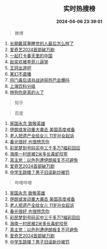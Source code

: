 <div align="center"><h2>实时热搜榜</h2><h4>2024-04-06 23:39:01</h4></div>

> 微博  

1. [长期戴耳塞睡觉的人最后怎么样了](https://s.weibo.com/weibo?q=%23%E9%95%BF%E6%9C%9F%E6%88%B4%E8%80%B3%E5%A1%9E%E7%9D%A1%E8%A7%89%E7%9A%84%E4%BA%BA%E6%9C%80%E5%90%8E%E6%80%8E%E4%B9%88%E6%A0%B7%E4%BA%86%23&t=31&band_rank=1&Refer=top)<br />
2. [爱奇艺2024首部破万剧](https://s.weibo.com/weibo?q=%23%E7%88%B1%E5%A5%87%E8%89%BA2024%E9%A6%96%E9%83%A8%E7%A0%B4%E4%B8%87%E5%89%A7%23&t=31&band_rank=2&Refer=top)<br />
3. [一起打卡春天里的中国](https://s.weibo.com/weibo?q=%23%E4%B8%80%E8%B5%B7%E6%89%93%E5%8D%A1%E6%98%A5%E5%A4%A9%E9%87%8C%E7%9A%84%E4%B8%AD%E5%9B%BD%23&t=31&band_rank=3&Refer=top)<br />
4. [赵奕欢被李菲儿逼哭](https://s.weibo.com/weibo?q=%23%E8%B5%B5%E5%A5%95%E6%AC%A2%E8%A2%AB%E6%9D%8E%E8%8F%B2%E5%84%BF%E9%80%BC%E5%93%AD%23&t=31&band_rank=4&Refer=top)<br />
5. [王珂出道吧](https://s.weibo.com/weibo?q=%E7%8E%8B%E7%8F%82%E5%87%BA%E9%81%93%E5%90%A7&t=31&band_rank=5&Refer=top)<br />
6. [某幻不直播](https://s.weibo.com/weibo?q=%E6%9F%90%E5%B9%BB%E4%B8%8D%E7%9B%B4%E6%92%AD&t=31&band_rank=6&Refer=top)<br />
7. [将门毒后请肖战迪丽热巴会爆吗](https://s.weibo.com/weibo?q=%23%E5%B0%86%E9%97%A8%E6%AF%92%E5%90%8E%E8%AF%B7%E8%82%96%E6%88%98%E8%BF%AA%E4%B8%BD%E7%83%AD%E5%B7%B4%E4%BC%9A%E7%88%86%E5%90%97%23&t=31&band_rank=7&Refer=top)<br />
8. [上海饮料分级](https://s.weibo.com/weibo?q=%E4%B8%8A%E6%B5%B7%E9%A5%AE%E6%96%99%E5%88%86%E7%BA%A7&t=31&band_rank=8&Refer=top)<br />
9. [林狗你是真的火了](https://s.weibo.com/weibo?q=%23%E6%9E%97%E7%8B%97%E4%BD%A0%E6%98%AF%E7%9C%9F%E7%9A%84%E7%81%AB%E4%BA%86%23&t=31&band_rank=9&Refer=top)<br />

> 知乎  


> 百度  

1. [家国永念 致敬英雄](https://www.baidu.com/s?wd=%E5%AE%B6%E5%9B%BD%E6%B0%B8%E5%BF%B5+%E8%87%B4%E6%95%AC%E8%8B%B1%E9%9B%84&sa=fyb_news&rsv_dl=fyb_news)<br />
2. [伊朗或发动重大袭击 美国高度戒备](https://www.baidu.com/s?wd=%E4%BC%8A%E6%9C%97%E6%88%96%E5%8F%91%E5%8A%A8%E9%87%8D%E5%A4%A7%E8%A2%AD%E5%87%BB+%E7%BE%8E%E5%9B%BD%E9%AB%98%E5%BA%A6%E6%88%92%E5%A4%87&sa=fyb_news&rsv_dl=fyb_news)<br />
3. [老人把遗产全给女儿 11岁孙女起诉](https://www.baidu.com/s?wd=%E8%80%81%E4%BA%BA%E6%8A%8A%E9%81%97%E4%BA%A7%E5%85%A8%E7%BB%99%E5%A5%B3%E5%84%BF+11%E5%B2%81%E5%AD%99%E5%A5%B3%E8%B5%B7%E8%AF%89&sa=fyb_news&rsv_dl=fyb_news)<br />
4. [春光很好 也很想念你](https://www.baidu.com/s?wd=%E6%98%A5%E5%85%89%E5%BE%88%E5%A5%BD+%E4%B9%9F%E5%BE%88%E6%83%B3%E5%BF%B5%E4%BD%A0&sa=fyb_news&rsv_dl=fyb_news)<br />
5. [彩民梦到号码买中三千多万?福彩回应](https://www.baidu.com/s?wd=%E5%BD%A9%E6%B0%91%E6%A2%A6%E5%88%B0%E5%8F%B7%E7%A0%81%E4%B9%B0%E4%B8%AD%E4%B8%89%E5%8D%83%E5%A4%9A%E4%B8%87%3F%E7%A6%8F%E5%BD%A9%E5%9B%9E%E5%BA%94&sa=fyb_news&rsv_dl=fyb_news)<br />
6. [海南一村民被2米多长毒蛇咬死](https://www.baidu.com/s?wd=%E6%B5%B7%E5%8D%97%E4%B8%80%E6%9D%91%E6%B0%91%E8%A2%AB2%E7%B1%B3%E5%A4%9A%E9%95%BF%E6%AF%92%E8%9B%87%E5%92%AC%E6%AD%BB&sa=fyb_news&rsv_dl=fyb_news)<br />
7. [真主党：以色列遭伊朗报复不可避免](https://www.baidu.com/s?wd=%E7%9C%9F%E4%B8%BB%E5%85%9A%EF%BC%9A%E4%BB%A5%E8%89%B2%E5%88%97%E9%81%AD%E4%BC%8A%E6%9C%97%E6%8A%A5%E5%A4%8D%E4%B8%8D%E5%8F%AF%E9%81%BF%E5%85%8D&sa=fyb_news&rsv_dl=fyb_news)<br />
8. [爱奇艺2024首部破万剧](https://www.baidu.com/s?wd=%E7%88%B1%E5%A5%87%E8%89%BA2024%E9%A6%96%E9%83%A8%E7%A0%B4%E4%B8%87%E5%89%A7&sa=fyb_news&rsv_dl=fyb_news)<br />
9. [中学生跳楼？男子旧谣新炒被罚](https://www.baidu.com/s?wd=%E4%B8%AD%E5%AD%A6%E7%94%9F%E8%B7%B3%E6%A5%BC%EF%BC%9F%E7%94%B7%E5%AD%90%E6%97%A7%E8%B0%A3%E6%96%B0%E7%82%92%E8%A2%AB%E7%BD%9A&sa=fyb_news&rsv_dl=fyb_news)<br />

> 哔哩哔哩  

1. [家国永念 致敬英雄](https://www.baidu.com/s?wd=%E5%AE%B6%E5%9B%BD%E6%B0%B8%E5%BF%B5+%E8%87%B4%E6%95%AC%E8%8B%B1%E9%9B%84&sa=fyb_news&rsv_dl=fyb_news)<br />
2. [伊朗或发动重大袭击 美国高度戒备](https://www.baidu.com/s?wd=%E4%BC%8A%E6%9C%97%E6%88%96%E5%8F%91%E5%8A%A8%E9%87%8D%E5%A4%A7%E8%A2%AD%E5%87%BB+%E7%BE%8E%E5%9B%BD%E9%AB%98%E5%BA%A6%E6%88%92%E5%A4%87&sa=fyb_news&rsv_dl=fyb_news)<br />
3. [老人把遗产全给女儿 11岁孙女起诉](https://www.baidu.com/s?wd=%E8%80%81%E4%BA%BA%E6%8A%8A%E9%81%97%E4%BA%A7%E5%85%A8%E7%BB%99%E5%A5%B3%E5%84%BF+11%E5%B2%81%E5%AD%99%E5%A5%B3%E8%B5%B7%E8%AF%89&sa=fyb_news&rsv_dl=fyb_news)<br />
4. [春光很好 也很想念你](https://www.baidu.com/s?wd=%E6%98%A5%E5%85%89%E5%BE%88%E5%A5%BD+%E4%B9%9F%E5%BE%88%E6%83%B3%E5%BF%B5%E4%BD%A0&sa=fyb_news&rsv_dl=fyb_news)<br />
5. [彩民梦到号码买中三千多万?福彩回应](https://www.baidu.com/s?wd=%E5%BD%A9%E6%B0%91%E6%A2%A6%E5%88%B0%E5%8F%B7%E7%A0%81%E4%B9%B0%E4%B8%AD%E4%B8%89%E5%8D%83%E5%A4%9A%E4%B8%87%3F%E7%A6%8F%E5%BD%A9%E5%9B%9E%E5%BA%94&sa=fyb_news&rsv_dl=fyb_news)<br />
6. [海南一村民被2米多长毒蛇咬死](https://www.baidu.com/s?wd=%E6%B5%B7%E5%8D%97%E4%B8%80%E6%9D%91%E6%B0%91%E8%A2%AB2%E7%B1%B3%E5%A4%9A%E9%95%BF%E6%AF%92%E8%9B%87%E5%92%AC%E6%AD%BB&sa=fyb_news&rsv_dl=fyb_news)<br />
7. [真主党：以色列遭伊朗报复不可避免](https://www.baidu.com/s?wd=%E7%9C%9F%E4%B8%BB%E5%85%9A%EF%BC%9A%E4%BB%A5%E8%89%B2%E5%88%97%E9%81%AD%E4%BC%8A%E6%9C%97%E6%8A%A5%E5%A4%8D%E4%B8%8D%E5%8F%AF%E9%81%BF%E5%85%8D&sa=fyb_news&rsv_dl=fyb_news)<br />
8. [爱奇艺2024首部破万剧](https://www.baidu.com/s?wd=%E7%88%B1%E5%A5%87%E8%89%BA2024%E9%A6%96%E9%83%A8%E7%A0%B4%E4%B8%87%E5%89%A7&sa=fyb_news&rsv_dl=fyb_news)<br />
9. [中学生跳楼？男子旧谣新炒被罚](https://www.baidu.com/s?wd=%E4%B8%AD%E5%AD%A6%E7%94%9F%E8%B7%B3%E6%A5%BC%EF%BC%9F%E7%94%B7%E5%AD%90%E6%97%A7%E8%B0%A3%E6%96%B0%E7%82%92%E8%A2%AB%E7%BD%9A&sa=fyb_news&rsv_dl=fyb_news)<br />
